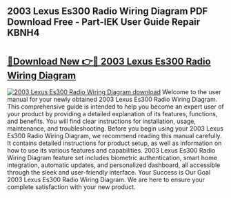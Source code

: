 ## 2003 Lexus Es300 Radio Wiring Diagram PDF Download Free - Part-IEK User Guide Repair KBNH4

# <h2><a href="http://dfl4bx.blite.top/?on=2003+Lexus+Es300+Radio+Wiring+Diagram">🔗Download New 👉🔴 2003 Lexus Es300 Radio Wiring Diagram</a></h2>

[![2003 Lexus Es300 Radio Wiring Diagram download](https://i.imgur.com/lujVjoI.png)](http://dfl4bx.blite.top/?on=2003+Lexus+Es300+Radio+Wiring+Diagram)
Welcome to the user manual for your newly obtained 2003 Lexus Es300 Radio Wiring Diagram. This comprehensive guide is intended to help you become an expert user of your product by providing a detailed explanation of its features, functions, and benefits. You will find clear instructions for installation, usage, maintenance, and troubleshooting. Before you begin using your 2003 Lexus Es300 Radio Wiring Diagram, we recommend reading this manual carefully. It contains detailed instructions for product setup, as well as information on how to use its various features and capabilities. 2003 Lexus Es300 Radio Wiring Diagram feature set includes biometric authentication, smart home integration, automatic updates, and personalized dashboard, all accessible through the sleek and user-friendly interface. Your Success is Our Goal 2003 Lexus Es300 Radio Wiring Diagram. We are here to ensure your complete satisfaction with your new product.

